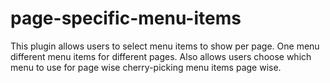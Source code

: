 page-specific-menu-items
========================

This plugin allows users to select menu items to show per page. One menu different menu items for different pages. Also allows users choose which menu to use for page wise cherry-picking menu items page wise. 
